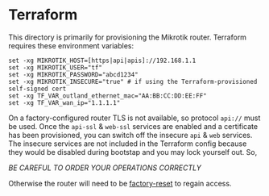 # Terraform

This directory is primarily for provisioning the Mikrotik router. Terraform requires these environment variables:

```fish
set -xg MIKROTIK_HOST=[https|api|apis]://192.168.1.1
set -xg MIKROTIK_USER="tf"
set -xg MIKROTIK_PASSWORD="abcd1234"
set -xg MIKROTIK_INSECURE="true" # if using the Terraform-provisioned self-signed cert
set -xg TF_VAR_outland_ethernet_mac="AA:BB:CC:DD:EE:FF"
set -xg TF_VAR_wan_ip="1.1.1.1"
```

On a factory-configured router TLS is not available, so protocol `api://` must be used. Once the `api-ssl` & `web-ssl` services are enabled and a certificate has been provisioned, you can switch off the insecure `api` & `web` services. The insecure services are not included in the Terraform config because they would be disabled during bootstap and you may lock yourself out. So,

*BE CAREFUL TO ORDER YOUR OPERATIONS CORRECTLY*

Otherwise the router will need to be [factory-reset](https://wiki.mikrotik.com/wiki/Manual:Reset) to regain access.
